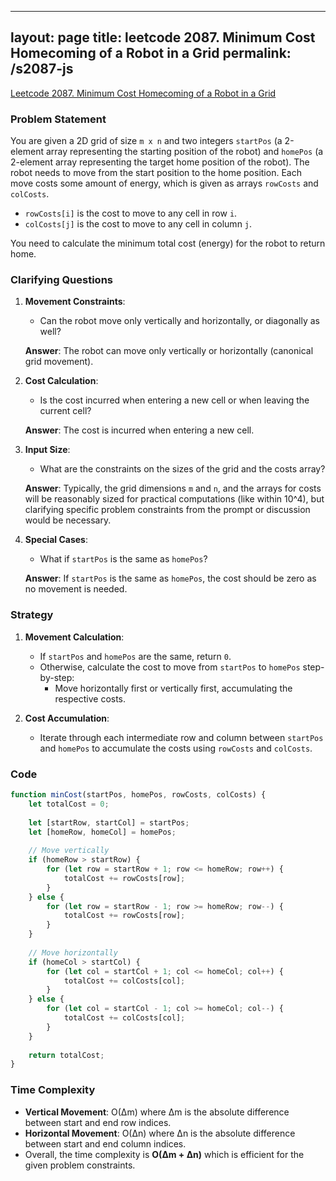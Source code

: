 
---
layout: page
title: leetcode 2087. Minimum Cost Homecoming of a Robot in a Grid
permalink: /s2087-js
---
[Leetcode 2087. Minimum Cost Homecoming of a Robot in a Grid](https://algoadvance.github.io/algoadvance/l2087)
### Problem Statement

You are given a 2D grid of size `m x n` and two integers `startPos` (a 2-element array representing the starting position of the robot) and `homePos` (a 2-element array representing the target home position of the robot). The robot needs to move from the start position to the home position. Each move costs some amount of energy, which is given as arrays `rowCosts` and `colCosts`.

- `rowCosts[i]` is the cost to move to any cell in row `i`.
- `colCosts[j]` is the cost to move to any cell in column `j`.

You need to calculate the minimum total cost (energy) for the robot to return home.

### Clarifying Questions

1. **Movement Constraints**:
   - Can the robot move only vertically and horizontally, or diagonally as well?
   
   **Answer**: The robot can move only vertically or horizontally (canonical grid movement).

2. **Cost Calculation**:
   - Is the cost incurred when entering a new cell or when leaving the current cell?
   
   **Answer**: The cost is incurred when entering a new cell.

3. **Input Size**:
   - What are the constraints on the sizes of the grid and the costs array?
   
   **Answer**: Typically, the grid dimensions `m` and `n`, and the arrays for costs will be reasonably sized for practical computations (like within 10^4), but clarifying specific problem constraints from the prompt or discussion would be necessary.
   
4. **Special Cases**:
   - What if `startPos` is the same as `homePos`?
   
   **Answer**: If `startPos` is the same as `homePos`, the cost should be zero as no movement is needed.

### Strategy

1. **Movement Calculation**:
   - If `startPos` and `homePos` are the same, return `0`.
   - Otherwise, calculate the cost to move from `startPos` to `homePos` step-by-step:
     - Move horizontally first or vertically first, accumulating the respective costs.
   
2. **Cost Accumulation**:
   - Iterate through each intermediate row and column between `startPos` and `homePos` to accumulate the costs using `rowCosts` and `colCosts`.

### Code

```javascript
function minCost(startPos, homePos, rowCosts, colCosts) {
    let totalCost = 0;
    
    let [startRow, startCol] = startPos;
    let [homeRow, homeCol] = homePos;
    
    // Move vertically
    if (homeRow > startRow) {
        for (let row = startRow + 1; row <= homeRow; row++) {
            totalCost += rowCosts[row];
        }
    } else {
        for (let row = startRow - 1; row >= homeRow; row--) {
            totalCost += rowCosts[row];
        }
    }
    
    // Move horizontally
    if (homeCol > startCol) {
        for (let col = startCol + 1; col <= homeCol; col++) {
            totalCost += colCosts[col];
        }
    } else {
        for (let col = startCol - 1; col >= homeCol; col--) {
            totalCost += colCosts[col];
        }
    }
    
    return totalCost;
}
```

### Time Complexity

- **Vertical Movement**: O(Δm) where Δm is the absolute difference between start and end row indices.
- **Horizontal Movement**: O(Δn) where Δn is the absolute difference between start and end column indices.
- Overall, the time complexity is **O(Δm + Δn)** which is efficient for the given problem constraints.